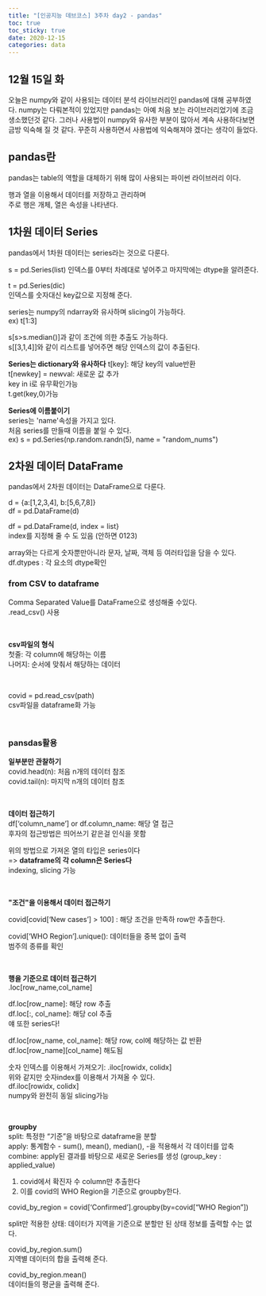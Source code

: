 ```yaml
---
title: "[인공지능 데브코스] 3주차 day2 - pandas"
toc: true
toc_sticky: true
date: 2020-12-15
categories: data
---
```


## 12월 15일 화   

오늘은 numpy와 같이 사용되는 데이터 분석 라이브러리인 pandas에 대해 공부하였다. 
numpy는 다뤄본적이 있었지만 pandas는 아예 처음 보는 라이브러리었기에 조금 생소했던것 같다. 
그러나 사용법이 numpy와 유사한 부분이 많아서 계속 사용하다보면 금방 익숙해 질 것 같다. 
꾸준히 사용하면서 사용법에 익숙해져야 겠다는 생각이 들었다. 

## pandas란  
pandas는 table의 역할을 대체하기 위해 많이 사용되는 파이썬 라이브러리 이다.  

행과 열을 이용해서 데이터를 저장하고 관리하며  
주로 행은 개체, 열은 속성을 나타낸다.  


## 1차원 데이터 Series  
pandas에서 1차원 데이터는 series라는 것으로 다룬다.  

s = pd.Series(list)
인덱스를 0부터 차례대로 넣어주고 마지막에는 dtype을 알려준다.  

t = pd.Series(dic)  
인덱스를 숫자대신 key값으로 지정해 준다.  

series는 numpy의 ndarray와 유사하며 slicing이 가능하다.  
ex) t[1:3]  

s[s>s.median()]과 같이 조건에 의한 추출도 가능하다.  
s[[3,1,4]]와 같이 리스트를 넣어주면 해당 인덱스의 값이 추출된다.  

**Series는 dictionary와 유사하다**
t[key]: 해당 key의 value반환  
t[newkey] = newval: 새로운 값 추가  
key in i로 유무확인가능  
t.get(key,0)가능  


**Series에 이름붙이기**  
series는 'name'속성을 가지고 있다.  
처음 series를 만들때 이름을 붙일 수 있다.  
ex) s = pd.Series(np.random.randn(5), name = "random_nums")  


## 2차원 데이터 DataFrame  
pandas에서 2차원 데이터는 DataFrame으로 다룬다.  

d = {a:[1,2,3,4], b:[5,6,7,8]}  
df = pd.DataFrame(d)  

df = pd.DataFrame(d, index = list}  
index를 지정해 줄 수 도 있음 (안하면 0123)  

array와는 다르게 숫자뿐만아니라 문자, 날짜, 객체 등 여러타입을 담을 수 있다.  
df.dtypes : 각 요소의 dtype확인  


### from CSV to dataframe    
Comma Separated Value를 DataFrame으로 생성해줄 수있다.  
.read_csv() 사용  
<p>&nbsp;</p>  

**csv파일의 형식**  
첫줄: 각 column에 해당하는 이름  
나머지: 순서에 맞춰서 해당하는 데이터  
<p>&nbsp;</p>  

covid = pd.read_csv(path)  
csv파일을 dataframe화 가능  
<p>&nbsp;</p>  

### pansdas활용  

**일부분만 관찰하기**  
covid.head(n): 처음 n개의 데이터 참조  
covid.tail(n): 마지막 n개의 데이터 참조  
<p>&nbsp;</p>  

**데이터 접근하기**  
df[‘column_name’] or df.column_name: 해당 열 접근  
후자의 접근방법은 띄어쓰기 같은걸 인식을 못함  

위의 방법으로 가져온 열의 타입은 series이다  
=> **dataframe의 각 column은 Series다**  
indexing, slicing 가능  
<p>&nbsp;</p>  


**"조건"을 이용해서 데이터 접근하기**  

covid[covid[‘New cases’] > 100] : 해당 조건을 만족하 row만 추출한다.  

covid[‘WHO Region’].unique(): 데이터들을 중복 없이 출력  
범주의 종류를 확인  
<p>&nbsp;</p>  


**행을 기준으로 데이터 접근하기**  
.loc[row_name,col_name]  

df.loc[row_name]: 해당 row 추출  
df.loc[:, col_name]: 해당 col 추출  
얘 또한 series다!  

df.loc[row_name, col_name]: 해당 row, col에 해당하는 값 반환  
df.loc[row_name][col_name] 해도됨  


숫자 인덱스를 이용해서 가져오기: .iloc[rowidx, colidx]  
위와 같지만 숫자index를 이용해서 가져올 수 있다.   
df.iloc[rowidx, colidx]  
numpy와 완전히 동일 slicing가능  
<p>&nbsp;</p>  


**groupby**  
split: 특정한 “기준”을 바탕으로 dataframe을 분할  
apply: 통계함수 - sum(), mean(), median(), -을 적용해서 각 데이터를 압축  
combine: apply된 결과를 바탕으로 새로운 Series를 생성 (group_key : applied_value)  


1. covid에서 확진자 수 column만 추출한다
2. 이를 covid의 WHO Region을 기준으로 groupby한다.  

covid_by_region = covid[‘Confirmed’].groupby(by=covid[“WHO Region”])  

split만 적용한 상태: 데이터가 지역을 기준으로 분할만 된 상태 정보를 출력할 수는 없다.  

covid_by_region.sum()  
지역별 데이터의 합을 출력해 준다.  

covid_by_region.mean()  
데이터들의 평균을 출력해 준다.  





